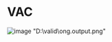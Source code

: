 # VAC
![image](https://github.com/PaviTechDevloper/VAC/assets/137421870/b5d0561a-9449-4421-8628-e92763c92e6d)
"D:\valid\ong.output.png"

